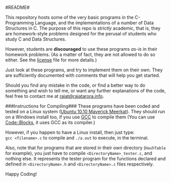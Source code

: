 #README#

This repository hosts some of the very basic programs in the C-Programming Language, and the implementations of a number of Data Structures in C. The purpose of this repo is *strictly* academic, that is, they are homework-style problems designed for the perusal of students who study C and Data Structures. 

However, students are **discouraged** to use these programs *as-is* in their homework problems. (As a matter of fact, they are not allowed to do so either. See the [license](https://github.com/rajatarora/BasicCAndDS/blob/master/LICENSE) file for more details.)

Just look at these programs, and try to implement them on their own. They are sufficiently documented with comments that will help you get started. 

Should you find any mistake in the code, or find a better way to do something and wish to tell me, or want any further explanations of the code, feel free to contact me at [rajat@rajatarora.info](mailto:rajat@rajatarora.info).

###Instructions for Compiling###
These programs have been coded and tested on a Linux system ([Ubuntu 10.10 Maverick Meerkat](http://ubuntu.com)). They should run on a Windows install too, if you use [GCC](http://gcc.gnu.org) to compile them (You can use [Code::Blocks](http://codeblocks.org), it uses GCC as its compiler.)

However, if you happen to have a Linux install, then just type:   
`gcc <filename>.c` to compile and `./a.out` to execute, in the terminal.

Also, note that for programs that are stored in their own directory (`HashTable` for example), you just have to compile `<DirectoryName>_tester.c`, and nothing else. It represents the tester program for the functions declared and defined in `<DirectoryName>.h` and `<DirectoryName>.c` files respectively.

Happy Coding!
